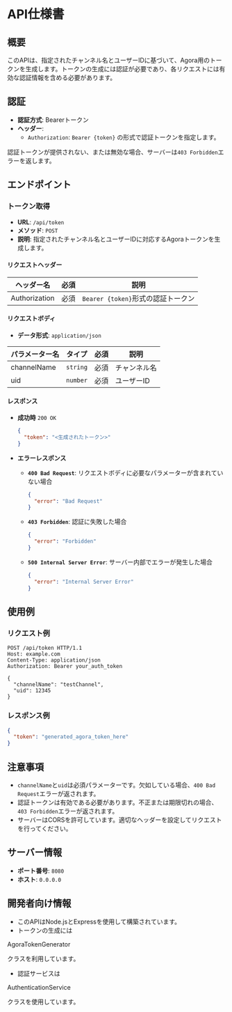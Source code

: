 # API仕様書

## 概要

このAPIは、指定されたチャンネル名とユーザーIDに基づいて、Agora用のトークンを生成します。トークンの生成には認証が必要であり、各リクエストには有効な認証情報を含める必要があります。

## 認証

- **認証方式**: Bearerトークン
- **ヘッダー**:
  - `Authorization`: `Bearer {token}` の形式で認証トークンを指定します。

認証トークンが提供されない、または無効な場合、サーバーは`403 Forbidden`エラーを返します。

## エンドポイント

### トークン取得

- **URL**: `/api/token`
- **メソッド**: `POST`
- **説明**: 指定されたチャンネル名とユーザーIDに対応するAgoraトークンを生成します。

#### リクエストヘッダー

| ヘッダー名       | 必須 | 説明                            |
| ---------------- | ---- | ------------------------------- |
| Authorization    | 必須 | `Bearer {token}`形式の認証トークン |

#### リクエストボディ

- **データ形式**: `application/json`

| パラメーター名 | タイプ   | 必須 | 説明               |
| -------------- | -------- | ---- | ------------------ |
| channelName    | `string` | 必須 | チャンネル名       |
| uid            | `number` | 必須 | ユーザーID         |

#### レスポンス

- **成功時** `200 OK`

  ```json
  {
    "token": "<生成されたトークン>"
  }
  ```

- **エラーレスポンス**

  - **`400 Bad Request`**: リクエストボディに必要なパラメーターが含まれていない場合

    ```json
    {
      "error": "Bad Request"
    }
    ```

  - **`403 Forbidden`**: 認証に失敗した場合

    ```json
    {
      "error": "Forbidden"
    }
    ```

  - **`500 Internal Server Error`**: サーバー内部でエラーが発生した場合

    ```json
    {
      "error": "Internal Server Error"
    }
    ```

## 使用例

### リクエスト例

```shell
POST /api/token HTTP/1.1
Host: example.com
Content-Type: application/json
Authorization: Bearer your_auth_token

{
  "channelName": "testChannel",
  "uid": 12345
}
```

### レスポンス例

```json
{
  "token": "generated_agora_token_here"
}
```

## 注意事項

- `channelName`と`uid`は必須パラメーターです。欠如している場合、`400 Bad Request`エラーが返されます。
- 認証トークンは有効である必要があります。不正または期限切れの場合、`403 Forbidden`エラーが返されます。
- サーバーはCORSを許可しています。適切なヘッダーを設定してリクエストを行ってください。

## サーバー情報

- **ポート番号**: `8080`
- **ホスト**: `0.0.0.0`

## 開発者向け情報

- このAPIはNode.jsとExpressを使用して構築されています。
- トークンの生成には

AgoraTokenGenerator

クラスを利用しています。
- 認証サービスは

AuthenticationService

クラスを使用しています。